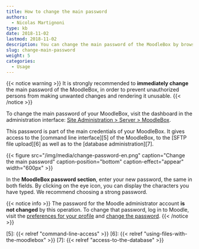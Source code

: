 ```yaml
---
title: How to change the main password
authors:
  - Nicolas Martignoni
type: kb
date: 2018-11-02
lastmod: 2018-11-02
description: You can change the main password of the MoodleBox by browsing the dashboard in the administration interface
slug: change-main-password
weight: 5
categories:
  - Usage
---
```


{{< notice warning >}}
It is strongly recommended to __immediately change__ the main password of the MoodleBox, in order to prevent unauthorized persons from making unwanted changes and rendering it unusable.
{{< /notice >}}

To change the main password of your MoodleBox, visit the dashboard in the administration interface: [Site Administration > Server > MoodleBox][1].

This password is part of the main credentials of your MoodleBox. It gives access to the [command line interface][5] of the MoodleBox, to the [SFTP file upload][6]  as well as to the [database administration][7].

{{< figure src="/img/media/change-password-en.png" caption="Change the main password" caption-position="bottom" caption-effect="appear" width="600px"  >}}

In the __MoodleBox password section__, enter your new password, the same in both fields. By clicking on the eye icon, you can display the characters you have typed. We recommend choosing a strong password.

{{< notice info >}}
The password for the Moodle administrator account __is not changed__ by this operation. To change that password, log in to Moodle, visit the <a href="http://moodlebox.home/user/preferences.php" target="_blank">preferences for your profile</a> and <a href="http://moodlebox.home/login/change_password.php" target="_blank">change the password</a>.
{{< /notice >}}

 [1]: http://moodlebox.home/admin/tool/moodlebox/index.php
 [2]: http://moodlebox.home/
 [3]: http://moodlebox.home/user/preferences.php
 [4]: http://moodlebox.home/login/change_password.php
 [5]: {{< relref "command-line-access" >}}
 [6]: {{< relref "using-files-with-the-moodlebox" >}}
 [7]: {{< relref "access-to-the-database" >}}
